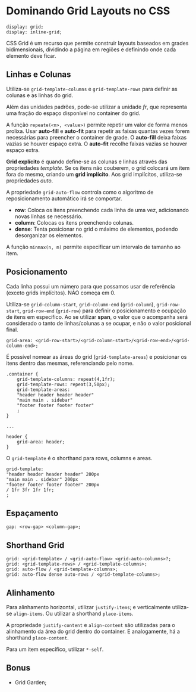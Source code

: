 # Dominando Grid Layouts no CSS

    display: grid;    
    display: inline-grid;

CSS Grid é um recurso que permite construir layouts baseados em grades bidimensionais, dividindo a página em regiões e definindo onde cada elemento deve ficar.

## Linhas e Colunas

Utiliza-se `grid-template-columns` e `grid-template-rows` para definir as colunas e as linhas do grid.

Além das unidades padrões, pode-se utilizar a unidade _fr_, que representa uma fração do espaço disponível no container do grid.

A função `repeate(<n>, <value>)` permite repetir um valor de forma menos prolixa. Usar **auto-fill** e **auto-fit** para repetir as faixas quantas vezes forem necessárias para preencher o container de grade. O **auto-fill** deixa faixas vazias se houver espaço extra. O **auto-fit** recolhe faixas vazias se houver espaço extra.

**Grid explícito** é quando define-se as colunas e linhas através das propriedades _template_. Se os itens não couberem, o grid colocará um item fora do mesmo, criando um **grid implícito**. Aos grid implícitos, utiliza-se propriedades _auto_.

A propriedade `grid-auto-flow` controla como o algoritmo de reposicionamento automático irá se comportar.

- **row**: Coloca os itens preenchendo cada linha de uma vez, adicionando novas linhas se necessário.
- **column**: Colocas os itens preenchendo colunas.
- **dense**: Tenta posicionar no grid o máximo de elementos, podendo desorganizar os elementos.

A função `minmax(n, m)` permite especificar um intervalo de tamanho ao item.

## Posicionamento

Cada linha possui um número para que possamos usar de referência (exceto grids implícitos). NÃO começa em 0.

Utiliza-se `grid-column-start`, `grid-column-end` (`grid-column`), `grid-row-start`, `grid-row-end` (`grid-row`) para definir o posicionamento e ocupação de itens em específico. Ao se utilizar **span**, o valor que o acompanha será considerado o tanto de linhas/colunas a se ocupar, e não o valor posicional final.

    grid-area: <grid-row-start>/<grid-column-start>/<grid-row-end>/<grid-column-end>;

É possível nomear as áreas do grid (`grid-template-areas`) e posicionar os itens dentro das mesmas, referenciando pelo nome.

    .container {
        grid-template-columns: repeat(4,1fr);
        grid-template-rows: repeat(3,50px);
        grid-template-areas:
        "header header header header"
        "main main . sidebar"
        "footer footer footer footer"
        ;
    }

    ...
    
    header {
        grid-area: header;
    }

O `grid-template` é o shorthand para rows, columns e areas.

    grid-template:
    "header header header header" 200px
    "main main . sidebar" 200px
    "footer footer footer footer" 200px
    / 1fr 3fr 1fr 1fr;
    ;

## Espaçamento

    gap: <row-gap> <column-gap>;

## Shorthand Grid

    grid: <grid-template> / <grid-auto-flow> <grid-auto-columns>?;
    grid: <grid-template-rows> / <grid-template-columns>;
    grid: auto-flow / <grid-template-columns>;
    grid: auto-flow dense auto-rows / <grid-template-columns>;

## Alinhamento

Para alinhamento horizontal, utilizar `justify-items`; e verticalmente utiliza-se `align-items`. Ou utilizar a shorthand `place-items`.

A propriedade `justify-content` e `align-content` são utilizadas para o alinhamento da área do grid dentro do container. E analogamente, há a shorthand `place-content`.

Para um item específico, utilizar `*-self`.

## Bonus

- Grid Garden;
